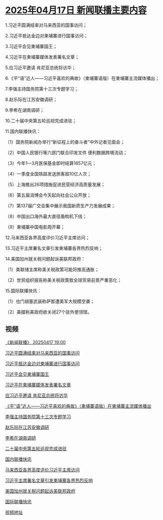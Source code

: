 # [2025年04月17日 新闻联播主要内容](https://tv.cctv.com/lm/xwlb/day/20250417.shtml)

1.习近平圆满结束对马来西亚的国事访问；

2.习近平抵达金边对柬埔寨进行国事访问；

3.习近平会见柬埔寨国王；

4.习近平在柬埔寨媒体发表署名文章；

5.应习近平邀请 肯尼亚总统将访华；

6.《平“语”近人——习近平喜欢的典故》（柬埔寨语版）在柬埔寨主流媒体播出；

7.李强主持国务院第十三次专题学习；

8.赵乐际在江苏安徽调研；

9.李希在湖南调研；

10.二十届中央第五轮巡视完成进驻；

11.国内联播快讯：

（1）国务院新闻办举行“新征程上的奋斗者”中外记者见面会；

（2）中国人民银行等六部门联合印发文件 便利数据跨境流动；

（3）今年1—3月医保基金即时结算1657亿元；

（4）一季度全国铁路发送旅客超10亿人次；

（5）上海推出26项措施促进民营经济高质量发展；

（6）第五届消博会今天起向社会公众开放；

（7）第137届广交会集中展示我国新质生产力发展成果；

（8）中国出口海外最大直径盾构机下线；

（9）柬埔寨中国电影周开幕；

12.马来西亚各界高度评价习近平主席访问；

13.习近平主席署名文章引发柬埔寨各界热烈反响；

14.美国加州就关税问题起诉美联邦政府：

（1）美联储主席称美关税政策可能将推高通胀；

（2）世贸组织报告称美关税政策致全球贸易前景严重恶化；

15.国际联播快讯：

（1）也门胡塞武装称萨那遭美军大规模空袭；

（2）美媒称美政府欲关闭27个驻外使领馆。

## 视频

[《新闻联播》 20250417 19:00](https://tv.cctv.com/2025/04/17/VIDEobaRFxovWGv20GDPEqKX250417.shtml)

[习近平圆满结束对马来西亚的国事访问](https://tv.cctv.com/2025/04/17/VIDEGYPAyQUjrvvf3oIyKQeo250417.shtml)

[习近平抵达金边对柬埔寨进行国事访问](https://tv.cctv.com/2025/04/17/VIDEBBpEPCOWSFokcIlBYYwg250417.shtml)

[习近平会见柬埔寨国王](https://tv.cctv.com/2025/04/17/VIDEvDGGct61OTq1pqb1Ozkk250417.shtml)

[习近平在柬埔寨媒体发表署名文章](https://tv.cctv.com/2025/04/17/VIDEZinGBj9HNk9atbPgxgqd250417.shtml)

[应习近平邀请 肯尼亚总统将访华](https://tv.cctv.com/2025/04/17/VIDEL9tcW0F4nQZW3bqfJew9250417.shtml)

[《平“语”近人——习近平喜欢的典故》（柬埔寨语版）在柬埔寨主流媒体播出](https://tv.cctv.com/2025/04/17/VIDEYpTXFQgNfszEdttCIOpn250417.shtml)

[李强主持国务院第十三次专题学习](https://tv.cctv.com/2025/04/17/VIDE5dUMPwU4aaRwKXvuLAps250417.shtml)

[赵乐际在江苏安徽调研](https://tv.cctv.com/2025/04/17/VIDEEoEIGKSzfxBgKuiDBz0S250417.shtml)

[李希在湖南调研](https://tv.cctv.com/2025/04/17/VIDEjGHwVNIJ2zRWqyJkWfWF250417.shtml)

[二十届中央第五轮巡视完成进驻](https://tv.cctv.com/2025/04/17/VIDEJaU80nd4tAXXdtaqVxPp250417.shtml)

[国内联播快讯](https://tv.cctv.com/2025/04/17/VIDEq1yu9T6uUvu2wwbduUup250417.shtml)

[马来西亚各界高度评价习近平主席访问](https://tv.cctv.com/2025/04/17/VIDEUagjGloTDLsOTFGLXBLe250417.shtml)

[习近平主席署名文章引发柬埔寨各界热烈反响](https://tv.cctv.com/2025/04/17/VIDEGuOmgzmNMOZG9HH0M5F9250417.shtml)

[美国加州就关税问题起诉美联邦政府](https://tv.cctv.com/2025/04/17/VIDE6Lp2fAQfQcY0hbTvpF0b250417.shtml)

[国际联播快讯](https://tv.cctv.com/2025/04/17/VIDEIwPRJo2EYdfYG7R64q6X250417.shtml)

[视频地址](https://tv.cctv.com/lm/xwlb/day/20250417.shtml) 


